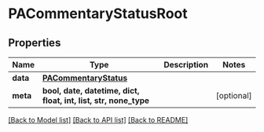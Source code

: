 # PACommentaryStatusRoot


## Properties
Name | Type | Description | Notes
------------ | ------------- | ------------- | -------------
**data** | [**PACommentaryStatus**](PACommentaryStatus.md) |  | 
**meta** | **bool, date, datetime, dict, float, int, list, str, none_type** |  | [optional] 

[[Back to Model list]](../README.md#documentation-for-models) [[Back to API list]](../README.md#documentation-for-api-endpoints) [[Back to README]](../README.md)


